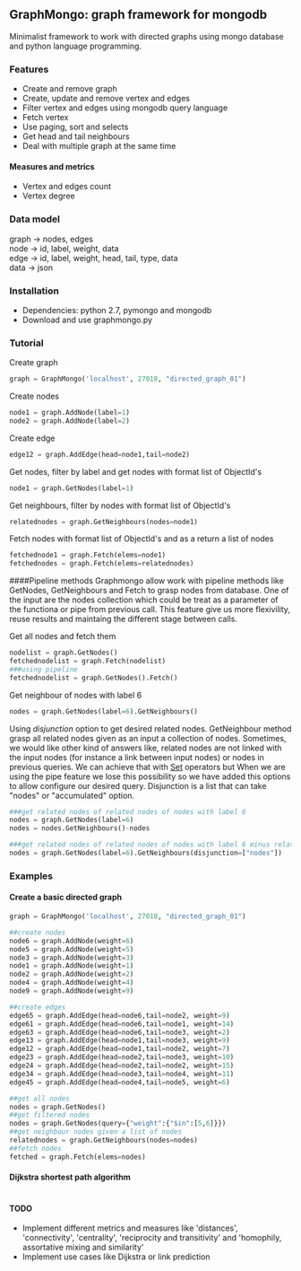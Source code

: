 ## GraphMongo: graph framework for mongodb
Minimalist framework to work with directed graphs using mongo database and python language programming.

### Features
* Create and remove graph
* Create, update and remove vertex and edges
* Filter vertex and edges using mongodb query language
* Fetch vertex
* Use paging, sort and selects
* Get head and tail neighbours
* Deal with multiple graph at the same time

#### Measures and metrics
* Vertex and edges count
* Vertex degree

### Data model
graph -> nodes, edges  
node -> id, label, weight, data  
edge -> id, label, weight, head, tail, type, data  
data -> json

### Installation
+ Dependencies: python 2.7, pymongo and mongodb
+ Download and use graphmongo.py

### Tutorial
Create graph
```python
graph = GraphMongo('localhost', 27018, "directed_graph_01")
```
Create nodes
```python
node1 = graph.AddNode(label=1)
node2 = graph.AddNode(label=2)

```
Create edge
```python
edge12 = graph.AddEdge(head=node1,tail=node2)
```
Get nodes, filter by label and get nodes with format list of ObjectId's
```python
node1 = graph.GetNodes(label=1)
```
Get neighbours, filter by nodes with format list of ObjectId's
```python
relatednodes = graph.GetNeighbours(nodes=node1)
```
Fetch nodes with format list of ObjectId's and as a return a list of nodes
```python
fetchednode1 = graph.Fetch(elems=node1)
fetchednodes = graph.Fetch(elems=relatednodes)
```

####Pipeline methods
Graphmongo allow work with pipeline methods like GetNodes, GetNeighbours and Fetch to grasp nodes from database. One of the input are the nodes collection which could be treat as a parameter of the functiona or pipe from previous call. This feature give us more flexivility, reuse results and maintaing the different stage between calls.   

Get all nodes and fetch them
```python
nodelist = graph.GetNodes()   
fetchednodelist = graph.Fetch(nodelist)  
###using pipeline
fetchednodelist = graph.GetNodes().Fetch()
```
Get neighbour of nodes with label 6
```python
nodes = graph.GetNodes(label=6).GetNeighbours()
```
Using *disjunction* option to get desired related nodes. GetNeighbour method grasp all related nodes given as an input a collection of nodes. Sometimes, we would like other kind of answers like, related nodes are not linked with the input nodes (for instance a link between input nodes) or nodes in previous queries. We can achieve that with [Set](https://docs.python.org/2/library/sets.html) operators but When we are using the pipe feature we lose this possibility so we have added this options to allow configure our desired query. Disjunction is a list that can take "nodes" or "accumulated" option. 
```python
###get related nodes of related nodes of nodes with label 6
nodes = graph.GetNodes(label=6)
nodes = nodes.GetNeighbours()-nodes

###get related nodes of related nodes of nodes with label 6 minus related nodes of nodes with label 6
nodes = graph.GetNodes(label=6).GetNeighbours(disjunction=["nodes"])
```

### Examples
#### Create a basic directed graph
```python
graph = GraphMongo('localhost', 27018, "directed_graph_01")

##create nodes
node6 = graph.AddNode(weight=6)
node5 = graph.AddNode(weight=5)
node3 = graph.AddNode(weight=3)
node1 = graph.AddNode(weight=1)
node2 = graph.AddNode(weight=2)
node4 = graph.AddNode(weight=4)
node9 = graph.AddNode(weight=9)

##create edges
edge65 = graph.AddEdge(head=node6,tail=node2, weight=9)
edge61 = graph.AddEdge(head=node6,tail=node1, weight=14)
edge63 = graph.AddEdge(head=node6,tail=node3, weight=2)
edge13 = graph.AddEdge(head=node1,tail=node3, weight=9)
edge12 = graph.AddEdge(head=node1,tail=node2, weight=7)
edge23 = graph.AddEdge(head=node2,tail=node3, weight=10)
edge24 = graph.AddEdge(head=node2,tail=node2, weight=15)
edge34 = graph.AddEdge(head=node3,tail=node4, weight=11)
edge45 = graph.AddEdge(head=node4,tail=node5, weight=6)

##get all nodes
nodes = graph.GetNodes()
##get filtered nodes
nodes = graph.GetNodes(query={"weight":{"$in":[5,6]}})
##get neighbour nodes given a list of nodes
relatednodes = graph.GetNeighbours(nodes=nodes)
##fetch nodes
fetched = graph.Fetch(elems=nodes)
```

#### Dijkstra shortest path algorithm
```python

```

#### TODO
* Implement different metrics and measures like 'distances', 'connectivity', 'centrality', 'reciprocity and transitivity' and 'homophily, assortative mixing and similarity'  
* Implement use cases like Dijkstra or link prediction  
